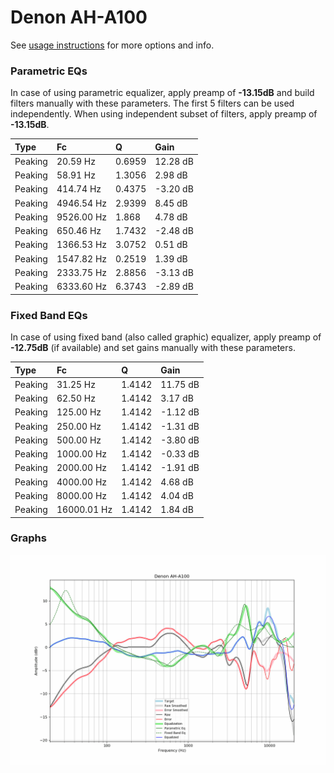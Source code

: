 # Denon AH-A100
See [usage instructions](https://github.com/jaakkopasanen/AutoEq#usage) for more options and info.

### Parametric EQs
In case of using parametric equalizer, apply preamp of **-13.15dB** and build filters manually
with these parameters. The first 5 filters can be used independently.
When using independent subset of filters, apply preamp of **-13.15dB**.

| Type    | Fc         |      Q | Gain     |
|:--------|:-----------|:-------|:---------|
| Peaking | 20.59 Hz   | 0.6959 | 12.28 dB |
| Peaking | 58.91 Hz   | 1.3056 | 2.98 dB  |
| Peaking | 414.74 Hz  | 0.4375 | -3.20 dB |
| Peaking | 4946.54 Hz | 2.9399 | 8.45 dB  |
| Peaking | 9526.00 Hz | 1.868  | 4.78 dB  |
| Peaking | 650.46 Hz  | 1.7432 | -2.48 dB |
| Peaking | 1366.53 Hz | 3.0752 | 0.51 dB  |
| Peaking | 1547.82 Hz | 0.2519 | 1.39 dB  |
| Peaking | 2333.75 Hz | 2.8856 | -3.13 dB |
| Peaking | 6333.60 Hz | 6.3743 | -2.89 dB |

### Fixed Band EQs
In case of using fixed band (also called graphic) equalizer, apply preamp of **-12.75dB**
(if available) and set gains manually with these parameters.

| Type    | Fc          |      Q | Gain     |
|:--------|:------------|:-------|:---------|
| Peaking | 31.25 Hz    | 1.4142 | 11.75 dB |
| Peaking | 62.50 Hz    | 1.4142 | 3.17 dB  |
| Peaking | 125.00 Hz   | 1.4142 | -1.12 dB |
| Peaking | 250.00 Hz   | 1.4142 | -1.31 dB |
| Peaking | 500.00 Hz   | 1.4142 | -3.80 dB |
| Peaking | 1000.00 Hz  | 1.4142 | -0.33 dB |
| Peaking | 2000.00 Hz  | 1.4142 | -1.91 dB |
| Peaking | 4000.00 Hz  | 1.4142 | 4.68 dB  |
| Peaking | 8000.00 Hz  | 1.4142 | 4.04 dB  |
| Peaking | 16000.01 Hz | 1.4142 | 1.84 dB  |

### Graphs
![](./Denon%20AH-A100.png)